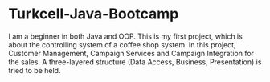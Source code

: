 # Turkcell-Java-Bootcamp

  I am a beginner in both Java and OOP. This is my first project, which is about the controlling system of a coffee shop system. In this project, Customer Management, Campaign Services and Campaign Integration for the sales. A three-layered structure (Data Access, Business, Presentation) is tried to be held. 
